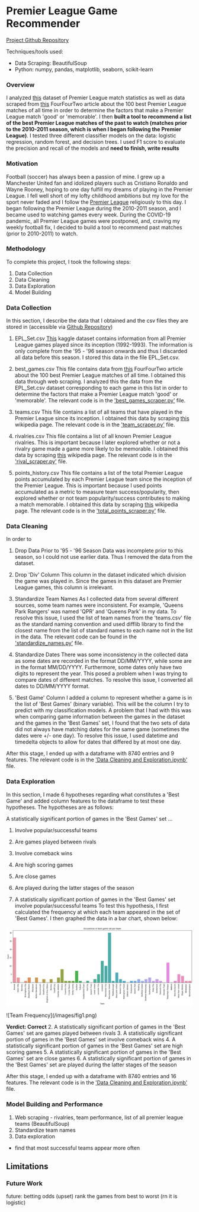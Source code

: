 # Premier League Game Recommender

[Project Github Repository](https://github.com/ryanwonghc/Premier-League-Game-Recommender)

Techniques/tools used:
- Data Scraping: BeautifulSoup
- Python: numpy, pandas, matplotlib, seaborn, scikit-learn

### Overview
I analyzed [this](https://www.kaggle.com/thefc17/epl-results-19932018) dataset of Premier League match statistics as well as data scraped from [this](https://www.fourfourtwo.com/us/100-best-premier-league-matches-ever) FourFourTwo article about the 100 best Premier League matches of all time in order to determine the factors that make a Premier League match 'good' or 'memorable'. I then **built a tool to recommend a list of the best Premier League matches of the past to watch (matches prior to the 2010-2011 season, which is when I began following the Premier League)**. I tested three different classifier models on the data: logistic regression, random forest, and decision trees. I used F1 score to evaluate the precision and recall of the models and
**need to finish, write results**

### Motivation
Football (soccer) has always been a passion of mine. I grew up a Manchester United fan and idolized players such as Cristiano Ronaldo and Wayne Rooney, hoping to one day fulfill my dreams of playing in the Premier League. I fell well short of my lofty childhood ambitions but my love for the sport never faded and I follow the [Premier League](https://www.premierleague.com/) religiously to this day. I began following the Premier League during the 2010-2011 season, and I became used to watching games every week. During the COVID-19 pandemic, all Premier League games were postponed, and, craving my weekly football fix, I decided to build a tool to recommend past matches (prior to 2010-2011) to watch.

### Methodology
To complete this project, I took the following steps:
1. Data Collection
2. Data Cleaning
3. Data Exploration
4. Model Building

### Data Collection
In this section, I describe the data that I obtained and the csv files they are stored in (accessible via [Github Repository](https://github.com/ryanwonghc/Premier-League-Game-Recommender))

1. EPL_Set.csv
[This](https://www.kaggle.com/thefc17/epl-results-19932018) kaggle dataset contains information from all Premier League games played since its inception (1992-1993). The information is only complete from the '95 - '96 season onwards and thus I discarded all data before this season. I stored this data in the file EPL_Set.csv.

2. best_games.csv
This file contains data from [this](https://www.fourfourtwo.com/us/100-best-premier-league-matches-ever) FourFourTwo article about the 100 best Premier League matches of all time. I obtained this data through web scraping. I analyzed this the data from the EPL_Set.csv dataset corresponding to each game in this list in order to determine the factors that make a Premier League match 'good' or 'memorable'. The relevant code is in the ['best_games_scraper.py'](https://github.com/ryanwonghc/Premier-League-Game-Recommender/blob/master/best_games_scraper.py) file.

3. teams.csv
This file contains a list of all teams that have played in the Premier League since its inception. I obtained this data by scraping [this](https://en.wikipedia.org/wiki/List_of_Premier_League_clubs) wikipedia page. The relevant code is in the ['team_scraper.py'](https://github.com/ryanwonghc/Premier-League-Game-Recommender/blob/master/team_scraper.py) file.

4. rivalries.csv
This file contains a list of all known Premier League rivalries. This is important because I later explored whether or not a rivalry game made a game more likely to be memorable. I obtained this data by scraping [this](https://en.wikipedia.org/wiki/List_of_sports_rivalries_in_the_United_Kingdom) wikipedia page. The relevant code is in the ['rival_scraper.py'](https://github.com/ryanwonghc/Premier-League-Game-Recommender/blob/master/rival_scraper.py) file.

5. points_history.csv
This file contains a list of the total Premier League points accumulated by each Premier League team since the inception of the Premier League. This is important because I used points accumulated as a metric to measure team success/popularity, then explored whether or not team popularity/success contributes to making a match memorable. I obtained this data by scraping [this](https://en.wikipedia.org/wiki/Premier_League_records_and_statistics) wikipedia page. The relevant code is in the ['total_points_scraper.py'](https://github.com/ryanwonghc/Premier-League-Game-Recommender/blob/master/total_points_scraper.py) file.

### Data Cleaning
In order to

1. Drop Data Prior to '95 - '96 Season
Data was incomplete prior to this season, so I could not use earlier data. Thus I removed the data from the dataset.

2. Drop 'Div' Column
This column in the dataset indicated which division the game was played in. Since the games in this dataset are Premier League games, this column is irrelevant.

3. Standardize Team Names
As I collected data from several different sources, some team names were inconsistent. For example, 'Queens Park Rangers' was named 'QPR' and 'Queens Park' in my data. To resolve this issue, I used the list of team names from the 'teams.csv' file as the standard naming convention and used difflib library to find the closest name from the list of standard names to each name not in the list in the data. The relevant code can be found in the ['standardize_names.py'](https://github.com/ryanwonghc/Premier-League-Game-Recommender/blob/master/standardize_names.py) file.

4. Standardize Dates
There was some inconsistency in the collected data as some dates are recorded in the format DD/MM/YYYY, while some are in the format MM/DD/YYYY. Furthermore, some dates only have two digits to represent the year. This posed a problem when I was trying to compare dates of different matches. To resolve this issue, I converted all dates to DD/MM/YYYY format.

5. 'Best Game' Column
I added a column to represent whether a game is in the list of 'Best Games' (binary variable). This will be the column I try to predict with my classification models. A problem that I had with this was when comparing game information between the games in the dataset and the games in the 'Best Games' set, I found that the two sets of data did not always have matching dates for the same game (sometimes the dates were +/- one day). To resolve this issue, I used datetime and timedelta objects to allow for dates that differed by at most one day.

After this stage, I ended up with a dataframe with 8740 entries and 9 features. The relevant code is in the ['Data Cleaning and Exploration.ipynb'](https://github.com/ryanwonghc/Premier-League-Game-Recommender/blob/master/Data%20Cleaning%20and%20Exploration.ipynb) file.

### Data Exploration
In this section, I made 6 hypotheses regarding what constitutes a 'Best Game' and added column features to the dataframe to test these hypotheses. The hypotheses are as follows:

A statistically significant portion of games in the 'Best Games' set ...
1. Involve popular/successful teams
2. Are games played between rivals
3. Involve comeback wins
4. Are high scoring games
5. Are close games
6. Are played during the latter stages of the season

1. A statistically significant portion of games in the 'Best Games' set involve popular/successful teams
To test this hypothesis, I first calculated the frequency at which each team appeared in the set of 'Best Games'. I then graphed the data in a bar chart, shown below:
<p align="center">
  <img src="/images/fig1.png"/>
</p>
![Team Frequency](/images/fig1.png)

**Verdict: Correct**
2. A statistically significant portion of games in the 'Best Games' set are games played between rivals
3. A statistically significant portion of games in the 'Best Games' set involve comeback wins
4. A statistically significant portion of games in the 'Best Games' set are high scoring games
5. A statistically significant portion of games in the 'Best Games' set are close games
6. A statistically significant portion of games in the 'Best Games' set are played during the latter stages of the season

After this stage, I ended up with a dataframe with 8740 entries and 16 features. The relevant code is in the ['Data Cleaning and Exploration.ipynb'](https://github.com/ryanwonghc/Premier-League-Game-Recommender/blob/master/Data%20Cleaning%20and%20Exploration.ipynb) file.

### Model Building and Performance


1. Web scraping - rivalries, team performance, list of all premier league teams (BeautifulSoup)
2. Standardize team names
3. Data exploration
- find that most successful teams appear more often

## Limitations
### Future Work
future: betting odds (upset)
rank the games from best to worst (rn it is logistic)
